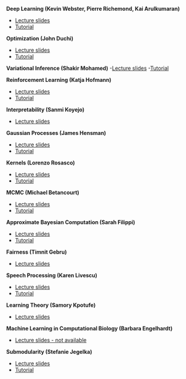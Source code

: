 **Deep Learning (Kevin Webster, Pierre Richemond, Kai Arulkumaran)**
- [Lecture slides](https://github.com/mlss-2019/slides/tree/master/deep_learning)
- [Tutorial](https://github.com/mlss-2019/tutorials/tree/master/deep_learning)

**Optimization (John Duchi)**
- [Lecture slides](https://github.com/mlss-2019/slides/tree/master/optimisation)
- [Tutorial](https://github.com/mlss-2019/tutorials/tree/master/optimisation)

**Variational Inference (Shakir Mohamed)**
-[Lecture slides](https://github.com/mlss-2019/slides/tree/master/variational_inference)
-[Tutorial](https://github.com/mlss-2019/tutorials/tree/master/variational_inference)

**Reinforcement Learning (Katja Hofmann)**
- [Lecture slides](https://github.com/mlss-2019/slides/tree/master/reinforcement_learning)
- [Tutorial](https://github.com/mlss-2019/tutorials/tree/master/reinforcement_learning)

**Interpretability (Sanmi Koyejo)**
- [Lecture slides](https://github.com/mlss-2019/slides/tree/master/interpretability)

**Gaussian Processes (James Hensman)**
- [Lecture slides](https://github.com/mlss-2019/slides/tree/master/gaussian_processes)
- [Tutorial](https://github.com/mlss-2019/tutorials/tree/master/gaussian_processes)

**Kernels (Lorenzo Rosasco)**
- [Lecture slides](https://github.com/mlss-2019/slides/tree/master/kernels)
- [Tutorial](https://github.com/mlss-2019/tutorials/tree/master/kernel)

**MCMC (Michael Betancourt)**
- [Lecture slides](https://github.com/mlss-2019/slides/tree/master/mcmc)
- [Tutorial](https://github.com/mlss-2019/tutorials/tree/master/mcmc)

**Approximate Bayesian Computation (Sarah Filippi)**
- [Lecture slides](https://github.com/mlss-2019/slides/tree/master/approximate_bayesian_computation)
- [Tutorial](https://github.com/mlss-2019/tutorials/tree/master/approximate_bayesian_computation)

**Fairness (Timnit Gebru)**
- [Lecture slides](https://github.com/mlss-2019/slides/tree/master/fairness)

**Speech Processing (Karen Livescu)**
- [Lecture slides](https://github.com/mlss-2019/slides/tree/master/speech_processing)
- [Tutorial](https://github.com/mlss-2019/tutorials/tree/master/speech_processing)

**Learning Theory (Samory Kpotufe)**
- [Lecture slides](https://github.com/mlss-2019/slides/tree/master/learning_theory)

**Machine Learning in Computational Biology (Barbara Engelhardt)**
- [Lecture slides - not available]()

**Submodularity (Stefanie Jegelka)**
- [Lecture slides](https://github.com/mlss-2019/slides/tree/master/submodular)
- [Tutorial](https://github.com/mlss-2019/tutorials/tree/master/submodular)